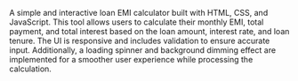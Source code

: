 A simple and interactive loan EMI calculator built with HTML, CSS, and JavaScript. This tool allows users to calculate their monthly EMI, total payment, and total interest based on the loan amount, interest rate, and loan tenure. The UI is responsive and includes validation to ensure accurate input. Additionally, a loading spinner and background dimming effect are implemented for a smoother user experience while processing the calculation.
